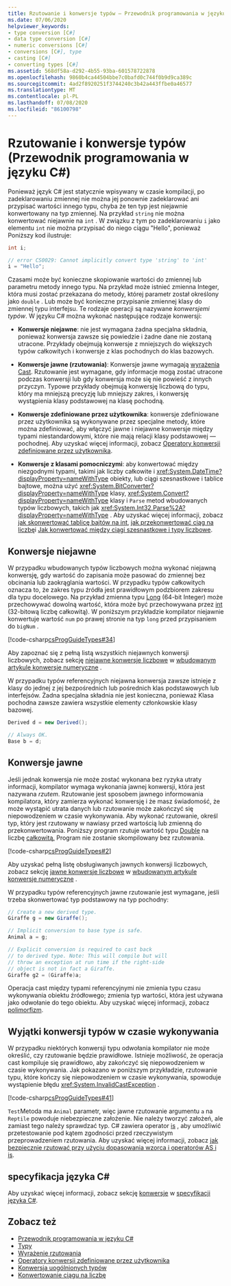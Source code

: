 ```yaml
---
title: Rzutowanie i konwersje typów — Przewodnik programowania w języku C#
ms.date: 07/06/2020
helpviewer_keywords:
- type conversion [C#]
- data type conversion [C#]
- numeric conversions [C#]
- conversions [C#], type
- casting [C#]
- converting types [C#]
ms.assetid: 568df58a-d292-4b55-93ba-601578722878
ms.openlocfilehash: 9860b4ca44504bbe7c0bafd0c744f0b9d9ca389c
ms.sourcegitcommit: 4ad2f8920251f3744240c3b42a443ffbe0a46577
ms.translationtype: MT
ms.contentlocale: pl-PL
ms.lasthandoff: 07/08/2020
ms.locfileid: "86100798"
---
```

# <a name="casting-and-type-conversions-c-programming-guide"></a>Rzutowanie i konwersje typów (Przewodnik programowania w języku C#)

Ponieważ język C# jest statycznie wpisywany w czasie kompilacji, po zadeklarowaniu zmiennej nie można jej ponownie zadeklarować ani przypisać wartości innego typu, chyba że ten typ jest niejawnie konwertowany na typ zmiennej. Na przykład `string` nie można konwertować niejawnie na `int` . W związku z tym po zadeklarowaniu `i` jako elementu `int` nie można przypisać do niego ciągu "Hello", ponieważ Poniższy kod ilustruje:

```csharp
int i;

// error CS0029: Cannot implicitly convert type 'string' to 'int'
i = "Hello";
```

Czasami może być konieczne skopiowanie wartości do zmiennej lub parametru metody innego typu. Na przykład może istnieć zmienna Integer, która musi zostać przekazana do metody, której parametr został określony jako `double` . Lub może być konieczne przypisanie zmiennej klasy do zmiennej typu interfejsu. Te rodzaje operacji są nazywane *konwersjemi typów*. W języku C# można wykonać następujące rodzaje konwersji:

- **Konwersje niejawne**: nie jest wymagana żadna specjalna składnia, ponieważ konwersja zawsze się powiedzie i żadne dane nie zostaną utracone. Przykłady obejmują konwersje z mniejszych do większych typów całkowitych i konwersje z klas pochodnych do klas bazowych.

- **Konwersje jawne (rzutowania)**: Konwersje jawne wymagają [wyrażenia Cast](../../language-reference/operators/type-testing-and-cast.md#cast-expression). Rzutowanie jest wymagane, gdy informacje mogą zostać utracone podczas konwersji lub gdy konwersja może się nie powieść z innych przyczyn. Typowe przykłady obejmują konwersję liczbową do typu, który ma mniejszą precyzję lub mniejszy zakres, i konwersję wystąpienia klasy podstawowej na klasę pochodną.

- **Konwersje zdefiniowane przez użytkownika**: konwersje zdefiniowane przez użytkownika są wykonywane przez specjalne metody, które można zdefiniować, aby włączyć jawne i niejawne konwersje między typami niestandardowymi, które nie mają relacji klasy podstawowej — pochodnej. Aby uzyskać więcej informacji, zobacz [Operatory konwersji zdefiniowane przez użytkownika](../../language-reference/operators/user-defined-conversion-operators.md).

- **Konwersje z klasami pomocniczymi**: aby konwertować między niezgodnymi typami, takimi jak liczby całkowite i <xref:System.DateTime?displayProperty=nameWithType> obiekty, lub ciągi szesnastkowe i tablice bajtowe, można użyć <xref:System.BitConverter?displayProperty=nameWithType> klasy, <xref:System.Convert?displayProperty=nameWithType> klasy i `Parse` metod wbudowanych typów liczbowych, takich jak <xref:System.Int32.Parse%2A?displayProperty=nameWithType> . Aby uzyskać więcej informacji, zobacz [jak skonwertować tablicę bajtów na int](./how-to-convert-a-byte-array-to-an-int.md), [jak przekonwertować ciąg na liczbę](./how-to-convert-a-string-to-a-number.md)i [Jak konwertować między ciągi szesnastkowe i typy liczbowe](./how-to-convert-between-hexadecimal-strings-and-numeric-types.md).

## <a name="implicit-conversions"></a>Konwersje niejawne

W przypadku wbudowanych typów liczbowych można wykonać niejawną konwersję, gdy wartość do zapisania może pasować do zmiennej bez obcinania lub zaokrąglania wartości. W przypadku typów całkowitych oznacza to, że zakres typu źródła jest prawidłowym podzbiorem zakresu dla typu docelowego. Na przykład zmienna typu [Long](../../language-reference/builtin-types/integral-numeric-types.md) (64-bit Integer) może przechowywać dowolną wartość, która może być przechowywana przez [int](../../language-reference/builtin-types/integral-numeric-types.md) (32-bitową liczbę całkowitą). W poniższym przykładzie kompilator niejawnie konwertuje wartość `num` po prawej stronie na typ `long` przed przypisaniem do `bigNum` .

[!code-csharp[csProgGuideTypes#34](~/samples/snippets/csharp/VS_Snippets_VBCSharp/CsProgGuideTypes/CS/Class1.cs#34)]

Aby zapoznać się z pełną listą wszystkich niejawnych konwersji liczbowych, zobacz sekcję [niejawne konwersje liczbowe](../../language-reference/builtin-types/numeric-conversions.md#implicit-numeric-conversions) w [wbudowanym artykule konwersje numeryczne](../../language-reference/builtin-types/numeric-conversions.md) .

W przypadku typów referencyjnych niejawna konwersja zawsze istnieje z klasy do jednej z jej bezpośrednich lub pośrednich klas podstawowych lub interfejsów. Żadna specjalna składnia nie jest konieczna, ponieważ Klasa pochodna zawsze zawiera wszystkie elementy członkowskie klasy bazowej.

```csharp
Derived d = new Derived();

// Always OK.
Base b = d;
```

## <a name="explicit-conversions"></a>Konwersje jawne

Jeśli jednak konwersja nie może zostać wykonana bez ryzyka utraty informacji, kompilator wymaga wykonania jawnej konwersji, która jest nazywana *rzutem*. Rzutowanie jest sposobem jawnego informowania kompilatora, który zamierza wykonać konwersję i że masz świadomość, że może wystąpić utrata danych lub rzutowanie może zakończyć się niepowodzeniem w czasie wykonywania. Aby wykonać rzutowanie, określ typ, który jest rzutowany w nawiasy przed wartością lub zmienną do przekonwertowania. Poniższy program rzutuje wartość typu [Double](../../language-reference/builtin-types/floating-point-numeric-types.md) na liczbę [całkowitą.](../../language-reference/builtin-types/integral-numeric-types.md) Program nie zostanie skompilowany bez rzutowania.

[!code-csharp[csProgGuideTypes#2](~/samples/snippets/csharp/VS_Snippets_VBCSharp/CsProgGuideTypes/CS/Class1.cs#2)]

Aby uzyskać pełną listę obsługiwanych jawnych konwersji liczbowych, zobacz sekcję [jawne konwersje liczbowe](../../language-reference/builtin-types/numeric-conversions.md#explicit-numeric-conversions) w [wbudowanym artykule konwersje numeryczne](../../language-reference/builtin-types/numeric-conversions.md) .

W przypadku typów referencyjnych jawne rzutowanie jest wymagane, jeśli trzeba skonwertować typ podstawowy na typ pochodny:

```csharp
// Create a new derived type.
Giraffe g = new Giraffe();

// Implicit conversion to base type is safe.
Animal a = g;

// Explicit conversion is required to cast back
// to derived type. Note: This will compile but will
// throw an exception at run time if the right-side
// object is not in fact a Giraffe.
Giraffe g2 = (Giraffe)a;
```

Operacja cast między typami referencyjnymi nie zmienia typu czasu wykonywania obiektu źródłowego; zmienia typ wartości, która jest używana jako odwołanie do tego obiektu. Aby uzyskać więcej informacji, zobacz [polimorfizm](../classes-and-structs/polymorphism.md).

## <a name="type-conversion-exceptions-at-run-time"></a>Wyjątki konwersji typów w czasie wykonywania

W przypadku niektórych konwersji typu odwołania kompilator nie może określić, czy rzutowanie będzie prawidłowe. Istnieje możliwość, że operacja cast kompiluje się prawidłowo, aby zakończyć się niepowodzeniem w czasie wykonywania. Jak pokazano w poniższym przykładzie, rzutowanie typu, które kończy się niepowodzeniem w czasie wykonywania, spowoduje wystąpienie błędu <xref:System.InvalidCastException> .

[!code-csharp[csProgGuideTypes#41](~/samples/snippets/csharp/VS_Snippets_VBCSharp/CsProgGuideTypes/CS/Class1.cs#41)]

`Test`Metoda ma `Animal` parametr, więc jawne rzutowanie argumentu `a` na `Reptile` powoduje niebezpieczne założenie. Nie należy tworzyć założeń, ale zamiast tego należy sprawdzać typ. C# zawiera operator [is](../../language-reference/operators/type-testing-and-cast.md#is-operator) , aby umożliwić przetestowanie pod kątem zgodności przed rzeczywistym przeprowadzeniem rzutowania. Aby uzyskać więcej informacji, zobacz [jak bezpiecznie rzutować przy użyciu dopasowania wzorca i operatorów AS i is](../../how-to/safely-cast-using-pattern-matching-is-and-as-operators.md).

## <a name="c-language-specification"></a>specyfikacja języka C#

Aby uzyskać więcej informacji, zobacz sekcję [konwersje](~/_csharplang/spec/conversions.md) w [specyfikacji języka C#](~/_csharplang/spec/introduction.md).

## <a name="see-also"></a>Zobacz też

- [Przewodnik programowania w języku C#](../index.md)
- [Typy](./index.md)
- [Wyrażenie rzutowania](../../language-reference/operators/type-testing-and-cast.md#cast-expression)
- [Operatory konwersji zdefiniowane przez użytkownika](../../language-reference/operators/user-defined-conversion-operators.md)
- [Konwersja uogólnionych typów](https://docs.microsoft.com/previous-versions/visualstudio/visual-studio-2013/yy580hbd(v=vs.120))
- [Konwertowanie ciągu na liczbę](./how-to-convert-a-string-to-a-number.md)
